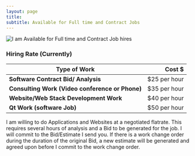 ```yaml
---
layout: page
title: 
subtitle: Available for Full time and Contract Jobs
---
```

![I am Available for Full time and Contract Job hires](https://github.com/christopher-a-dean/christopher-a-dean.github.io/blob/master/gallery/available%20logo.gif?raw=true "Available to Hire")

### Hiring Rate (Currently)

| Type of Work     |     Cost $ |
|----------|-----------:|
| **Software Contract Bid/ Analysis** | $25 per hour |
| **Consulting Work (Video conference or Phone)** | $35 per hour |
| **Website/Web Stack Development Work** | $40 per hour |
| **Qt Work (software Job)** | $50 per hour |

I am willing to do Applications and Websites at a negotiated flatrate. This requires several hours of analysis and a Bid to be generated for the job. I will commit to the Bid/Estimate I send you. If there is a work change order during the duration of the original Bid, a new estimate will be generated and agreed upon before I commit to the work change order.
